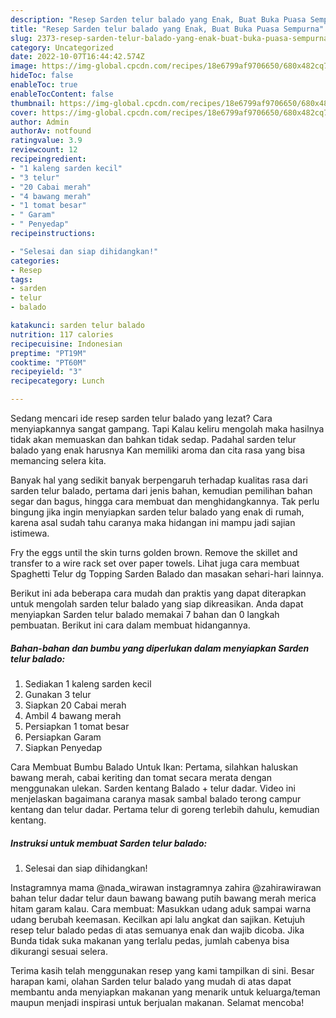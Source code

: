 ```yaml
---
description: "Resep Sarden telur balado yang Enak, Buat Buka Puasa Sempurna"
title: "Resep Sarden telur balado yang Enak, Buat Buka Puasa Sempurna"
slug: 2373-resep-sarden-telur-balado-yang-enak-buat-buka-puasa-sempurna
category: Uncategorized
date: 2022-10-07T16:44:42.574Z
image: https://img-global.cpcdn.com/recipes/18e6799af9706650/680x482cq70/sarden-telur-balado-foto-resep-utama.jpg
hideToc: false
enableToc: true
enableTocContent: false
thumbnail: https://img-global.cpcdn.com/recipes/18e6799af9706650/680x482cq70/sarden-telur-balado-foto-resep-utama.jpg
cover: https://img-global.cpcdn.com/recipes/18e6799af9706650/680x482cq70/sarden-telur-balado-foto-resep-utama.jpg
author: Admin
authorAv: notfound
ratingvalue: 3.9
reviewcount: 12
recipeingredient:
- "1 kaleng sarden kecil"
- "3 telur"
- "20 Cabai merah"
- "4 bawang merah"
- "1 tomat besar"
- " Garam"
- " Penyedap"
recipeinstructions:

- "Selesai dan siap dihidangkan!"
categories:
- Resep
tags:
- sarden
- telur
- balado

katakunci: sarden telur balado 
nutrition: 117 calories
recipecuisine: Indonesian
preptime: "PT19M"
cooktime: "PT60M"
recipeyield: "3"
recipecategory: Lunch

---
```



Sedang mencari ide resep sarden telur balado yang lezat? Cara menyiapkannya sangat gampang. Tapi Kalau keliru mengolah maka hasilnya tidak akan memuaskan dan bahkan tidak sedap. Padahal sarden telur balado yang enak harusnya Kan memiliki aroma dan cita rasa yang bisa memancing selera kita.


Banyak hal yang sedikit banyak berpengaruh terhadap kualitas rasa dari sarden telur balado, pertama dari jenis bahan, kemudian pemilihan bahan segar dan bagus, hingga cara membuat dan menghidangkannya. Tak perlu bingung jika ingin menyiapkan sarden telur balado yang enak di rumah, karena asal sudah tahu caranya maka hidangan ini mampu jadi sajian istimewa.

Fry the eggs until the skin turns golden brown. Remove the skillet and transfer to a wire rack set over paper towels. Lihat juga cara membuat Spaghetti Telur dg Topping Sarden Balado dan masakan sehari-hari lainnya.


Berikut ini ada beberapa cara mudah dan praktis yang dapat diterapkan untuk mengolah sarden telur balado yang siap dikreasikan. Anda dapat menyiapkan Sarden telur balado memakai 7 bahan dan 0 langkah pembuatan. Berikut ini cara dalam membuat hidangannya.

<!--inarticleads1-->

##### Bahan-bahan dan bumbu yang diperlukan dalam menyiapkan Sarden telur balado:

1. Sediakan 1 kaleng sarden kecil
1. Gunakan 3 telur
1. Siapkan 20 Cabai merah
1. Ambil 4 bawang merah
1. Persiapkan 1 tomat besar
1. Persiapkan  Garam
1. Siapkan  Penyedap


Cara Membuat Bumbu Balado Untuk Ikan: Pertama, silahkan haluskan bawang merah, cabai keriting dan tomat secara merata dengan menggunakan ulekan. Sarden kentang Balado + telur dadar. Video ini menjelaskan bagaimana caranya masak sambal balado terong campur kentang dan telur dadar. Pertama telur di goreng terlebih dahulu, kemudian kentang. 

<!--inarticleads2-->

##### Instruksi untuk membuat Sarden telur balado:


1. Selesai dan siap dihidangkan!

Instagramnya mama @nada_wirawan instagramnya zahira @zahirawirawan bahan telur dadar telur daun bawang bawang putih bawang merah merica hitam garam kalau. Cara membuat: Masukkan udang aduk sampai warna udang berubah keemasan. Kecilkan api lalu angkat dan sajikan. Ketujuh resep telur balado pedas di atas semuanya enak dan wajib dicoba. Jika Bunda tidak suka makanan yang terlalu pedas, jumlah cabenya bisa dikurangi sesuai selera. 

Terima kasih telah menggunakan resep yang kami tampilkan di sini. Besar harapan kami, olahan Sarden telur balado yang mudah di atas dapat membantu anda menyiapkan makanan yang menarik untuk keluarga/teman maupun menjadi inspirasi untuk berjualan makanan. Selamat mencoba!
